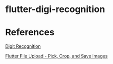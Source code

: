 # flutter-digi-recognition

# References
[Digit Recognition](https://github.com/bikz05/digit-recognition)

[Flutter File Upload - Pick, Crop, and Save Images](https://fireship.io/lessons/flutter-file-uploads-cloud-storage/)
